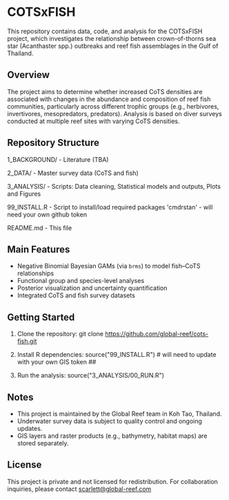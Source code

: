 COTSxFISH
=========

This repository contains data, code, and analysis for the COTSxFISH project, which investigates the relationship between crown-of-thorns sea star (Acanthaster spp.) outbreaks and reef fish assemblages in the Gulf of Thailand.

Overview
--------

The project aims to determine whether increased CoTS densities are associated with changes in the abundance and composition of reef fish communities, particularly across different trophic groups (e.g., herbivores, invertivores, mesopredators, predators). Analysis is based on diver surveys conducted at multiple reef sites with varying CoTS densities.

Repository Structure
--------------------

1_BACKGROUND/         - Literature (TBA)

2_DATA/               - Master survey data (CoTS and fish)  

3_ANALYSIS/           - Scripts: Data cleaning, Statistical models and outputs, Plots and Figures 

99_INSTALL.R          - Script to install/load required packages  'cmdrstan' - will need your own github token 

README.md             - This file  

Main Features
-------------

- Negative Binomial Bayesian GAMs (via `brms`) to model fish–CoTS relationships
- Functional group and species-level analyses
- Posterior visualization and uncertainty quantification
- Integrated CoTS and fish survey datasets

Getting Started
---------------

1. Clone the repository:
   git clone https://github.com/global-reef/cots-fish.git

2. Install R dependencies:
   source("99_INSTALL.R") # will need to update with your own GIS token ##

3. Run the analysis:
   source("3_ANALYSIS/00_RUN.R")

Notes
-----

- This project is maintained by the Global Reef team in Koh Tao, Thailand.
- Underwater survey data is subject to quality control and ongoing updates.
- GIS layers and raster products (e.g., bathymetry, habitat maps) are stored separately.

License
-------

This project is private and not licensed for redistribution. 
For collaboration inquiries, please contact scarlett@global-reef.com
